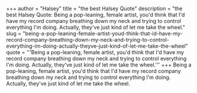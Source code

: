 +++
author = "Halsey"
title = "the best Halsey Quote"
description = "the best Halsey Quote: Being a pop-leaning, female artist, you'd think that I'd have my record company breathing down my neck and trying to control everything I'm doing. Actually, they've just kind of let me take the wheel."
slug = "being-a-pop-leaning-female-artist-youd-think-that-id-have-my-record-company-breathing-down-my-neck-and-trying-to-control-everything-im-doing-actually-theyve-just-kind-of-let-me-take-the-wheel"
quote = '''Being a pop-leaning, female artist, you'd think that I'd have my record company breathing down my neck and trying to control everything I'm doing. Actually, they've just kind of let me take the wheel.'''
+++
Being a pop-leaning, female artist, you'd think that I'd have my record company breathing down my neck and trying to control everything I'm doing. Actually, they've just kind of let me take the wheel.
